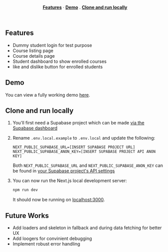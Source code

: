 
<p align="center">
  <a href="#features"><strong>Features</strong></a> ·
  <a href="#demo"><strong>Demo</strong></a> .
  <a href="#clone-and-run-locally"><strong>Clone and run locally</strong></a>
</p>
<br/>

## Features

- Dummy student login for test purpose
- Course listing page
- Course details page
- Student dashboard to show enrolled courses
- like and dislike button for enrolled students

## Demo

You can view a fully working demo [here](https://isa-alemeno.vercel.app/).

## Clone and run locally

1. You'll first need a Supabase project which can be made [via the Supabase dashboard](https://database.new)

2. Rename `.env.local.example` to `.env.local` and update the following:

   ```
   NEXT_PUBLIC_SUPABASE_URL=[INSERT SUPABASE PROJECT URL]
   NEXT_PUBLIC_SUPABASE_ANON_KEY=[INSERT SUPABASE PROJECT API ANON KEY]
   ```

   Both `NEXT_PUBLIC_SUPABASE_URL` and `NEXT_PUBLIC_SUPABASE_ANON_KEY` can be found in [your Supabase project's API settings](https://app.supabase.com/project/_/settings/api)

3. You can now run the Next.js local development server:

   ```bash
   npm run dev
   ```

   It should now be running on [localhost:3000](http://localhost:3000/).

## Future Works
- Add loaders and skeleton in fallback and during data fetching for better UX
- Add loogers for convinient debugging
- Implement robust error handling
